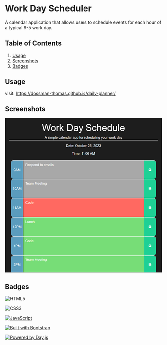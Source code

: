 # Work Day Scheduler

A calendar application that allows users to schedule events for each hour of a typical 9-5 work day.

## Table of Contents

1. [Usage](#usage)
2. [Screenshots](#screenshots)
3. [Badges](#badges)

## Usage

visit: 
https://dossman-thomas.github.io/daily-planner/

## Screenshots

![Scheduler-SS1](./assets/images/daily-planner-preview.png)

## Badges

![HTML5](https://img.shields.io/badge/html5-%23E34F26.svg?style=for-the-badge&logo=html5&logoColor=white)

![CSS3](https://img.shields.io/badge/css3-%231572B6.svg?style=for-the-badge&logo=css3&logoColor=white)

[![JavaScript](https://img.shields.io/badge/JavaScript-ES6-yellow?style=for-the-badge&logo=javascript)](https://developer.mozilla.org/en-US/docs/Web/JavaScript)

[![Built with Bootstrap](https://img.shields.io/badge/Built%20with-Bootstrap-563d7c?logo=bootstrap&logoColor=white)](https://getbootstrap.com/)

[![Powered by Day.js](https://img.shields.io/badge/Powered%20by-Day.js-blue)](https://day.js.org/)
